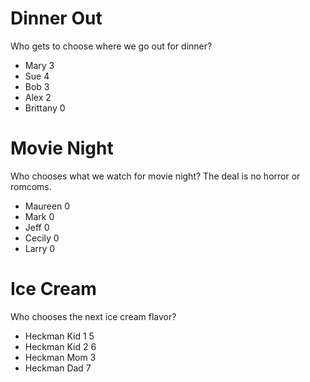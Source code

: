 # Dinner Out
Who gets to choose where we go out for dinner?

* Mary	3
* Sue	4
* Bob	3
* Alex	2
* Brittany	0

# Movie Night

Who chooses what we watch for movie night?
The deal is no horror or romcoms.

* Maureen	0
* Mark	0
* Jeff	0
* Cecily	0
* Larry	0

# Ice Cream

Who chooses the next ice cream flavor?

* Heckman Kid 1	5
* Heckman Kid 2	6
* Heckman Mom	3
* Heckman Dad	7
